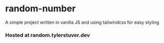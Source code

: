 # random-number

A simple project written in vanilla JS and using tailwindcss for easy styling

### Hosted at random.tylerstuver.dev
